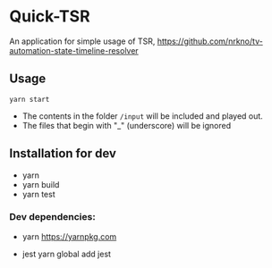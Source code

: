 # Quick-TSR
An application for simple usage of TSR, https://github.com/nrkno/tv-automation-state-timeline-resolver

## Usage
```
yarn start
```

* The contents in the folder `/input` will be included and played out.
* The files that begin with "_" (underscore) will be ignored

## Installation for dev

* yarn
* yarn build
* yarn test

### Dev dependencies:

* yarn
	https://yarnpkg.com

* jest
	yarn global add jest


